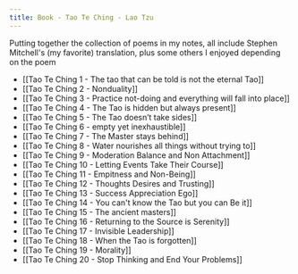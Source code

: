 ```yaml
---
title: Book - Tao Te Ching - Lao Tzu
---
```


Putting together the collection of poems in my notes, all include Stephen Mitchell's (my favorite) translation, plus some others I enjoyed depending on the poem

- [[Tao Te Ching 1 - The tao that can be told is not the eternal Tao]]
- [[Tao Te Ching 2 - Nonduality]]
- [[Tao Te Ching 3 - Practice not-doing and everything will fall into place]]
- [[Tao Te Ching 4 - The Tao is hidden but always present]]
- [[Tao Te Ching 5 - The Tao doesn’t take sides]]
- [[Tao Te Ching 6 - empty yet inexhaustible]]
- [[Tao Te Ching 7 - The Master stays behind]]
- [[Tao Te Ching 8 - Water nourishes all things without trying to]]
- [[Tao Te Ching 9 - Moderation Balance and Non Attachment]]
- [[Tao Te Ching 10 - Letting Events Take Their Course]]
- [[Tao Te Ching 11 - Empitness and Non-Being]]
- [[Tao Te Ching 12 - Thoughts Desires and Trusting]]
- [[Tao Te Ching 13 - Success Appreciation Ego]]
- [[Tao Te Ching 14 - You can't know the Tao but you can Be it]]
- [[Tao Te Ching 15 - The ancient masters]]
- [[Tao Te Ching 16 - Returning to the Source is Serenity]]
- [[Tao Te Ching 17 - Invisible Leadership]]
- [[Tao Te Ching 18 - When the Tao is forgotten]]
- [[Tao Te Ching 19 - Morality]]
- [[Tao Te Ching 20 - Stop Thinking and End Your Problems]]